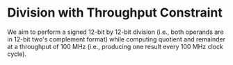 # Division with Throughput Constraint

We aim to perform a signed 12-bit by 12-bit division (i.e., both operands are in 12-bit two's complement format) while computing quotient and remainder at a throughput of 100 MHz (i.e., producing one result every 100 MHz clock cycle).

